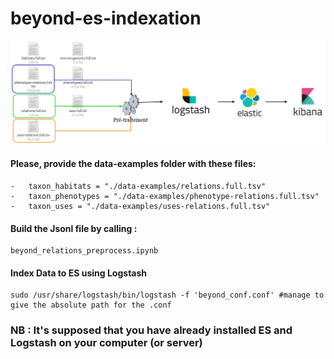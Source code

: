# beyond-es-indexation
![alt tag](./beyond.png)

#### Please, provide the data-examples folder with these files: 

```
-   taxon_habitats = "./data-examples/relations.full.tsv"
-   taxon_phenotypes = "./data-examples/phenotype-relations.full.tsv"
-   taxon_uses = "./data-examples/uses-relations.full.tsv"
```
#### Build the Jsonl file by calling :

```
beyond_relations_preprocess.ipynb
```
#### Index Data to ES using Logstash

```
sudo /usr/share/logstash/bin/logstash -f 'beyond_conf.conf' #manage to give the absolute path for the .conf
```

### NB : It's supposed that you have already installed ES and Logstash on your computer (or server)
